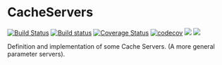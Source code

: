 # CacheServers

[![Build Status](https://travis-ci.org/QuantumBFS/CacheServers.jl.svg?branch=master)](https://travis-ci.org/QuantumBFS/CacheServers.jl)
[![Build status](https://ci.appveyor.com/api/projects/status/mxuiw41lb47avsvi/branch/master?svg=true)](https://ci.appveyor.com/project/Roger-luo/cacheservers-jl/branch/master)
[![Coverage Status](https://coveralls.io/repos/github/QuantumBFS/CacheServers.jl/badge.svg?branch=master)](https://coveralls.io/github/QuantumBFS/CacheServers.jl?branch=master)
[![codecov](https://codecov.io/gh/QuantumBFS/CacheServers.jl/branch/master/graph/badge.svg)](https://codecov.io/gh/QuantumBFS/CacheServers.jl)
[![](https://img.shields.io/badge/docs-stable-blue.svg)](https://QuantumBFS.github.io/CacheServers.jl/stable)
[![](https://img.shields.io/badge/docs-latest-blue.svg)](https://QuantumBFS.github.io/CacheServers.jl/latest)

Definition and implementation of some Cache Servers. (A more general parameter servers).
